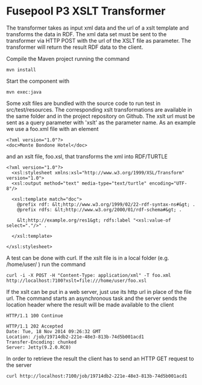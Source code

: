 Fusepool P3 XSLT Transformer
============================

The transformer takes as input xml data and the url of a xslt template and transforms the data in RDF.
The xml data set must be sent to the transformer via HTTP POST with the url of the XSLT file as parameter. 
The transformer will return the result RDF data to the client.

Compile the Maven project running the command

    mvn install

Start the component with 

    mvn exec:java

Some xslt files are bundled with the source code to run test in src/test/resources. The corresponding xslt transformations
are available in the same folder and in the project repository on Github. The xslt url must be sent as a query parameter with 
'xslt' as the parameter name. As an example we use a foo.xml file with an element

    <?xml version="1.0"?>
    <doc>Monte Bondone Hotel</doc>

and an xslt file, foo.xsl, that transforms the xml into RDF/TURTLE

    <?xml version="1.0"?>
      <xsl:stylesheet xmlns:xsl="http://www.w3.org/1999/XSL/Transform" version="1.0">
      <xsl:output method="text" media-type="text/turtle" encoding="UTF-8"/>
      
      <xsl:template match="doc">
        @prefix rdf: &lt;http://www.w3.org/1999/02/22-rdf-syntax-ns#&gt; .
        @prefix rdfs: &lt;http://www.w3.org/2000/01/rdf-schema#&gt; .
    
        &lt;http://example.org/res1&gt; rdfs:label "<xsl:value-of select="."/>" .
    
      </xsl:template>
      
    </xsl:stylesheet>

A test can be done with curl. If the xslt file is in a local folder (e.g. /home/user/ ) run the command 

    curl -i -X POST -H "Content-Type: application/xml" -T foo.xml http://localhost:7100?xslt=file:///home/user/foo.xsl

If the xslt can be put in a web server, just use its http url in place of the file url. 
The command starts an asynchronous task and the server sends the location header where the result will be made available
to the client

    HTTP/1.1 100 Continue
    
    HTTP/1.1 202 Accepted
    Date: Tue, 18 Nov 2014 09:26:32 GMT
    Location: /job/19714db2-221e-48e3-813b-74d5b001acd1
    Transfer-Encoding: chunked
    Server: Jetty(9.2.0.RC0)

In order to retrieve the result the client has to send an HTTP GET  request to the server 

    curl http://localhost:7100/job/19714db2-221e-48e3-813b-74d5b001acd1 
